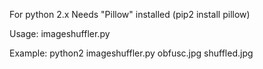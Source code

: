 For python 2.x
Needs "Pillow" installed (pip2 install pillow)

Usage: imageshuffler.py <sourcefilename> <destfilename>

Example: python2 imageshuffler.py obfusc.jpg shuffled.jpg
